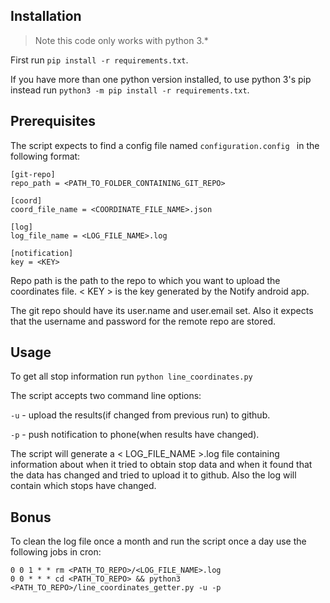 ## Installation
> Note this code only works with python 3.* 

First run `pip install -r requirements.txt`.

If you have more than one python version installed, to use python 3's pip instead run `python3 -m pip install -r requirements.txt`.

## Prerequisites

The script expects to find a config file named `configuration.config ` in the following format:

```
[git-repo]
repo_path = <PATH_TO_FOLDER_CONTAINING_GIT_REPO>

[coord]
coord_file_name = <COORDINATE_FILE_NAME>.json

[log]
log_file_name = <LOG_FILE_NAME>.log

[notification]
key = <KEY>

```
Repo path is the path to the repo to which you want to upload the coordinates file. < KEY > is the key generated by the Notify android app.

The git repo should have its user.name and user.email set. Also it expects that the username and password for the remote repo are stored.

## Usage

To get all stop information run `python line_coordinates.py`

The script accepts two command line options:

`-u` - upload the results(if changed from previous run) to github.

`-p` - push notification to phone(when results have changed).

The script will generate a < LOG_FILE_NAME >.log file containing information about when it tried to obtain stop data and when it found that the data has changed and tried to upload it to github. Also the log will contain which stops have changed.

## Bonus

To clean the log file once a month and run the script once a day use the following jobs in cron:
```
0 0 1 * * rm <PATH_TO_REPO>/<LOG_FILE_NAME>.log
0 0 * * * cd <PATH_TO_REPO> && python3 <PATH_TO_REPO>/line_coordinates_getter.py -u -p
```

